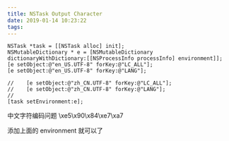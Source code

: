 ```yaml
---
title: NSTask Output Character
date: 2019-01-14 10:23:22
tags:
---
```

```objc
NSTask *task = [[NSTask alloc] init];
NSMutableDictionary * e = [NSMutableDictionary dictionaryWithDictionary:[[NSProcessInfo processInfo] environment]];
[e setObject:@"en_US.UTF-8" forKey:@"LC_ALL"];
[e setObject:@"en_US.UTF-8" forKey:@"LANG"];

//    [e setObject:@"zh_CN.UTF-8" forKey:@"LC_ALL"];
//    [e setObject:@"zh_CN.UTF-8" forKey:@"LANG"];
//
[task setEnvironment:e];
```

中文字符编码问题 
\xe5\x90\x84\xe7\xa7

添加上面的 environment 就可以了
